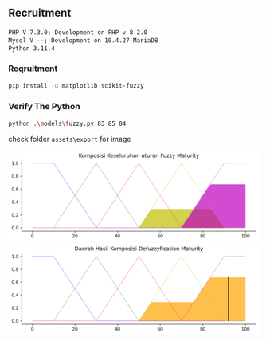 ## Recruitment

    PHP V 7.3.0; Development on PHP v 8.2.0
    Mysql V --; Development on 10.4.27-MariaDB
    Python 3.11.4

### Reqruitment

```bash
pip install -u matplotlib scikit-fuzzy
```

### Verify The Python

```bash
python .\models\fuzzy.py 83 85 84
```

check folder `assets\export` for image

![membership_activity](assets\export\membership_activity.png)
![result_mom](assets\export\result_mom.png)
